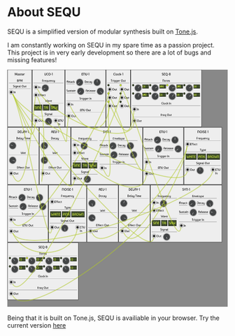 # About SEQU
SEQU is a simplified version of modular synthesis built on <a href="https://tonejs.github.io/">Tone.js</a>.

I am constantly working on SEQU in my spare time as a passion project.
This project is in very early development so there are a lot of bugs and missing features!

<img src="pic/screen1.png" width=516 height=543/>

Being that it is built on Tone.js, SEQU is availiable in your browser.
Try the current version <a href="https://ryan-pickert.github.io/sequ">here</a>